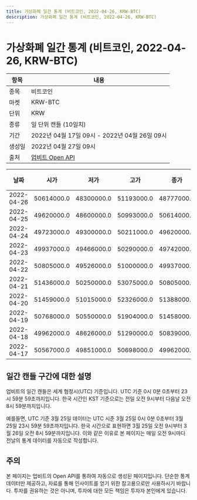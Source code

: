 ```yaml
---
title: 가상화폐 일간 통계 (비트코인, 2022-04-26, KRW-BTC)
description: 가상화폐 일간 통계 (비트코인, 2022-04-26, KRW-BTC)
---
```



가상화폐 일간 통계 (비트코인, 2022-04-26, KRW-BTC)
===

|항목|내용|
|--|--|
|종목|비트코인|
|마켓|KRW-BTC|
|단위|KRW|
|종류|일 단위 캔들 (10일치)|
|기간|2022년 04월 17일 09시 - 2022년 04월 26일 09시|
|생성일|2022년 04월 27일 09시|
|출처|[업비트 Open API](https://docs.upbit.com)|


|날짜|시가|저가|고가|종가|비고|
|--|--|--|--|--|--|
|2022-04-26|50614000.0|48300000.0|51193000.0|48777000.0|    |
|2022-04-25|49620000.0|48600000.0|50993000.0|50614000.0|    |
|2022-04-24|49723000.0|49300000.0|50211000.0|49620000.0|    |
|2022-04-23|49937000.0|49466000.0|50290000.0|49742000.0|    |
|2022-04-22|50805000.0|49526000.0|51000000.0|49937000.0|    |
|2022-04-21|51436000.0|50250000.0|53075000.0|50805000.0|    |
|2022-04-20|51459000.0|51015000.0|52326000.0|51388000.0|    |
|2022-04-19|50768000.0|50550000.0|51904000.0|51458000.0|    |
|2022-04-18|49962000.0|48626000.0|51290000.0|50839000.0|    |
|2022-04-17|50567000.0|49851000.0|50698000.0|49962000.0|    |


일간 캔들 구간에 대한 설명
---


업비트의 일간 캔들은 세계 협정시(UTC) 기준입니다. 
UTC 기준 0시 0분 0초부터 23시 59분 59초까지입니다. 
한국 시간인 KST 기준으로는 전일 오전 9시부터 다음날 오전 8시 59분까지입니다. 


예를들면, UTC 기준 3월 25일 데이터는 UTC 시준 3월 25일 0시 0분 0초부터 3월 25일 23시 59분 59초까지입니다. 
한국 시간으로 표현하면 3월 25일 오전 9시부터 3월 26일 오전 8시 59분까지입니다. 
이와 같은 이유로 본 페이지는 매일 오전 9시마다 전날의 통계 데이터를 자동으로 작성합니다. 


주의
---


본 페이지는 업비트의 Open API를 통하여 자동으로 생성된 페이지입니다. 
단순한 통계 데이터만 제공하고, 자료를 통해 인사이트를 얻기 위한 참고용으로만 사용하시기 바랍니다. 
투자를 권유하는 것은 아니며, 투자에 대한 모든 책임은 투자자 본인에게 있습니다. 
